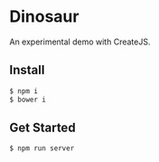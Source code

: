 # Dinosaur

An experimental demo with CreateJS.

## Install

```bash
$ npm i
$ bower i
```

## Get Started

```bash
$ npm run server
```
